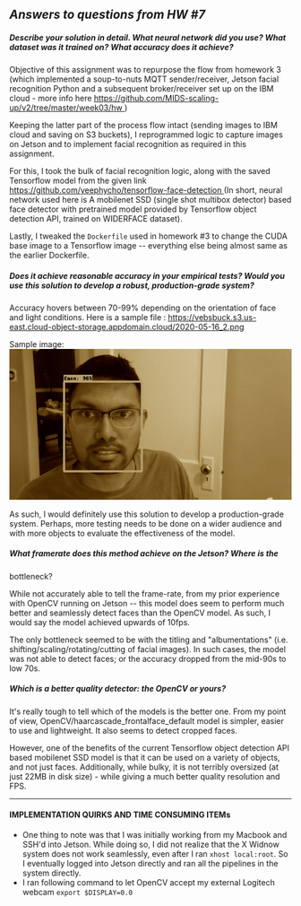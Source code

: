
## <I>Answers to questions from HW #7 </I>

##### Describe your solution in detail. What neural network did you use? What dataset was it trained on? What accuracy does it achieve?

Objective of this assignment was to repurpose the flow from homework 3 (which implemented a soup-to-nuts MQTT sender/receiver, Jetson facial recognition Python and a subsequent broker/receiver set up on the IBM cloud - more info here <U> https://github.com/MIDS-scaling-up/v2/tree/master/week03/hw </U>)

Keeping the latter part of the process flow intact (sending images to IBM cloud and saving on S3 buckets), I reprogrammed logic to capture images on Jetson and to implement facial recognition as required in this assignment.

For this, I took the bulk of facial recognition logic, along with the saved Tensorflow model from the given link <U> https://github.com/yeephycho/tensorflow-face-detection </U> (In short, neural network used here is A mobilenet SSD (single shot multibox detector) based face detector with pretrained model provided by Tensorflow object detection API, trained on WIDERFACE dataset).

Lastly, I tweaked the `Dockerfile` used in homework #3 to change the CUDA base image to a Tensorflow image -- everything else being almost same as the earlier Dockerfile.


##### Does it achieve reasonable accuracy in your empirical tests? Would you use this solution to develop a robust, production-grade system?

Accuracy hovers between 70-99% depending on the orientation of face and light conditions. Here is a sample file : <U> https://vebsbuck.s3.us-east.cloud-object-storage.appdomain.cloud/2020-05-16_2.png </U>

Sample image:
![](non-essential-related/2020-05-16_2.png)

As such, I would definitely use this solution to develop a production-grade system. Perhaps, more testing needs to be done on a wider audience and with more objects to evaluate the effectiveness of the model.

#####  What framerate does this method achieve on the Jetson? Where is the
bottleneck?

While not accurately able to tell the frame-rate, from my prior experience with OpenCV running on Jetson -- this model does seem to perform much better and seamlessly detect faces than the OpenCV model. As such, I would say the model achieved upwards of 10fps.

The only bottleneck seemed to be with the titling and "albumentations" (i.e. shifting/scaling/rotating/cutting of facial images). In such cases, the model was not able to detect faces; or the accuracy dropped from the mid-90s to low 70s.


##### Which is a better quality detector: the OpenCV or yours?
It's really tough to tell which of the models is the better one. From my point of view, OpenCV/haarcascade_frontalface_default model is simpler, easier to use and lightweight. It also seems to detect cropped faces.

However, one of the benefits of the current Tensorflow object detection API based mobilenet SSD model is that it can be used on a variety of objects, and not just faces. Additionally, while bulky, it is not terribly oversized (at just 22MB in disk size) - while giving a much better quality resolution and FPS.


---------
#### IMPLEMENTATION QUIRKS AND TIME CONSUMING ITEMs
- One thing to note was that I was initially working from my Macbook and SSH'd into Jetson. While doing so, I did not realize that the X Widnow system does not work seamlessly, even after I ran `xhost local:root`.
  So I eventually logged into Jetson directly and ran all the pipelines in the system directly.
- I ran following command to let OpenCV accept my external Logitech webcam `export $DISPLAY=0.0`
